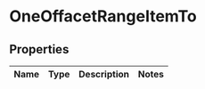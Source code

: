 # OneOffacetRangeItemTo

## Properties
Name | Type | Description | Notes
------------ | ------------- | ------------- | -------------
